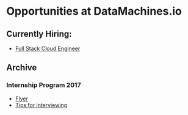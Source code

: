 # Opportunities at DataMachines.io

## Currently Hiring:
* [Full Stack Cloud Engineer](active/Full%20Stack%20Cloud%20Engineer.md)

## Archive
### Internship Program 2017
* [Flyer](docs/DataMachinesPaidInternshipOpportunity2017.pdf)
* [Tips for interviewing](docs/tips.md)
